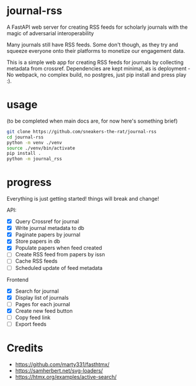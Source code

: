 # journal-rss

A FastAPI web server for creating RSS feeds for scholarly journals with the magic of adversarial interoperability

Many journals still have RSS feeds. Some don't though, as they try
and squeeze everyone onto their platforms to monetize our 
engagement data.

This is a simple web app for creating RSS feeds for journals by
collecting metadata from crossref. Dependencies are kept minimal, as
is deployment - No webpack, no complex build, no postgres,
just pip install and press play :).

# usage

(to be completed when main docs are, for now here's something brief)

```bash
git clone https://github.com/sneakers-the-rat/journal-rss
cd journal-rss
python -m venv ./venv
source ./venv/bin/activate
pip install .
python -m journal_rss
```

# progress

Everything is just getting started! things will break and change!

API:
- [x] Query Crossref for journal
- [x] Write journal metadata to db
- [x] Paginate papers by journal
- [x] Store papers in db
- [x] Populate papers when feed created
- [ ] Create RSS feed from papers by issn
- [ ] Cache RSS feeds
- [ ] Scheduled update of feed metadata

Frontend
- [x] Search for journal
- [x] Display list of journals
- [ ] Pages for each journal
- [x] Create new feed button
- [ ] Copy feed link
- [ ] Export feeds

# Credits

- https://github.com/marty331/fasthtmx/
- https://samherbert.net/svg-loaders/
- https://htmx.org/examples/active-search/
